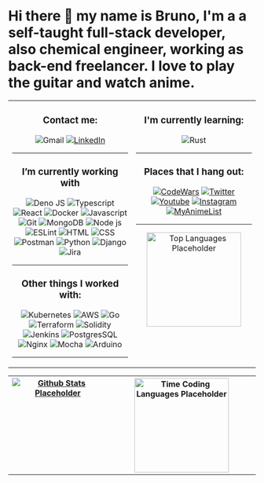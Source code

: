 <h1> 
Hi there 👋 my name is Bruno, I'm a a self-taught full-stack developer, also chemical engineer, working as back-end freelancer. I love to play the guitar and watch anime.
</h1>


<table >
 <tr>
  <td valign="top" align="center" width="50%">

 ### **Contact me:**

<!--badges from https://github.com/Ileriayo/markdown-badges-->
![Gmail](https://img.shields.io/badge/Gmail-D14836?style=for-the-badge&logo=gmail&logoColor=white)
[![LinkedIn](https://img.shields.io/badge/LinkedIn-0077B5?style=for-the-badge&logo=linkedin&logoColor=white)](https://www.linkedin.com/in/bmogetta/)


---

### **I’m currently working with**

![Deno JS](https://img.shields.io/badge/deno%20js-000000?style=for-the-badge&logo=deno&logoColor=white)
![Typescript](https://img.shields.io/badge/TypeScript-007ACC?style=for-the-badge&logo=typescript&logoColor=white)
![React](https://img.shields.io/badge/React-20232A?style=for-the-badge&logo=react&logoColor=61DAFB)
![Docker](https://img.shields.io/badge/docker-%230db7ed.svg?style=for-the-badge&logo=docker&logoColor=white)
![Javascript](https://img.shields.io/badge/JavaScript-F7DF1E?style=for-the-badge&logo=javascript&logoColor=black)
![Git](https://img.shields.io/badge/GIT-E44C30?style=for-the-badge&logo=git&logoColor=white)
![MongoDB](https://img.shields.io/badge/MongoDB-4EA94B?style=for-the-badge&logo=mongodb&logoColor=white)
![Node js](https://img.shields.io/badge/Node.js-43853D?style=for-the-badge&logo=node.js&logoColor=white)
![ESLint](https://img.shields.io/badge/ESLint-4B3263?style=for-the-badge&logo=eslint&logoColor=white)
![HTML](https://img.shields.io/badge/HTML5-E34F26?style=for-the-badge&logo=html5&logoColor=white)
![CSS](https://img.shields.io/badge/CSS3-1572B6?style=for-the-badge&logo=css3&logoColor=white)
![Postman](https://img.shields.io/badge/Postman-FF6C37?style=for-the-badge&logo=postman&logoColor=white)
![Python](https://img.shields.io/badge/Python-14354C?style=for-the-badge&logo=python&logoColor=white)
![Django](https://img.shields.io/badge/Django-092E20?style=for-the-badge&logo=django&logoColor=white)
![Jira](https://img.shields.io/badge/jira-%230A0FFF.svg?style=for-the-badge&logo=jira&logoColor=white)

---

### **Other things I worked with:**

![Kubernetes](https://img.shields.io/badge/kubernetes-%23326ce5.svg?style=for-the-badge&logo=kubernetes&logoColor=white)
![AWS](https://img.shields.io/badge/Amazon_AWS-232F3E?style=for-the-badge&logo=amazon-aws&logoColor=white)
![Go](https://img.shields.io/badge/Go-00ADD8?style=for-the-badge&logo=go&logoColor=white)
![Terraform](https://img.shields.io/badge/terraform-%235835CC.svg?style=for-the-badge&logo=terraform&logoColor=white)
![Solidity](https://img.shields.io/badge/Solidity-%23363636.svg?style=for-the-badge&logo=solidity&logoColor=white)
![Jenkins](https://img.shields.io/badge/Jenkins-D24939?style=for-the-badge&logo=Jenkins&logoColor=white)
![PostgresSQL](https://img.shields.io/badge/PostgreSQL-316192?style=for-the-badge&logo=postgresql&logoColor=whit)
![Nginx](https://img.shields.io/badge/nginx-%23009639.svg?style=for-the-badge&logo=nginx&logoColor=white)
![Mocha](https://img.shields.io/badge/-mocha-%238D6748?style=for-the-badge&logo=mocha&logoColor=white)
![Arduino](https://img.shields.io/badge/-Arduino-00979D?style=for-the-badge&logo=Arduino&logoColor=white)

---

  </td>
  <td valign="top" align="center" width="50%">

### **I'm currently learning:**

![Rust](https://img.shields.io/badge/Rust-000000?style=for-the-badge&logo=rust&logoColor=white)

---

### **Places that I hang out:**

[![CodeWars](https://img.shields.io/badge/Codewars-B1361E?style=for-the-badge&logo=Codewars&logoColor=white)](https://www.codewars.com/users/BMogetta)
[![Twitter](https://img.shields.io/badge/Twitter-1DA1F2?style=for-the-badge&logo=twitter&logoColor=white)](https://twitter.com/brunomogetta)
[![Youtube](https://img.shields.io/badge/YouTube-FF0000?style=for-the-badge&logo=youtube&logoColor=white)](https://www.youtube.com/playlist?list=PLnW2FOeLTsFylFA9gggN7yab1ywW0AOVR)
[![Instagram](https://img.shields.io/badge/Instagram-E4405F?style=for-the-badge&logo=instagram&logoColor=white)](https://instagram.com/brunomogetta)
[![MyAnimeList](https://img.shields.io/badge/Myanimelist-2E51A2?style=for-the-badge&logo=myanimelist&logoColor=white)](https://myanimelist.net)


---

<!-- profile dropdown-->
<!-- https://github.com/anuraghazra/github-readme-stats -->

  <a href="#"><img alt="Top Languages Placeholder" src="https://github-readme-stats.vercel.app/api/top-langs/?username=BMogetta&langs_count=10&theme=react&hide_border=true&bg_color=1F222E&title_color=F85D7F&icon_color=F8D866&hide=html,javascript,css&custom_title=Languages%20-%20w/o%20static%20files&layout=compact" height="192px"/></a>
  </td>

  <!--<b>Note:</b> I excluse JS, CSS&HTML from the list because static files.-->
   </table>
   <table>
    <tr width="100%">
     <th valign="top" align="center" width="40%">
      <a href="#"><img alt="Github Stats Placeholder" src="https://denvercoder1-github-readme-stats.vercel.app/api/?username=BMogetta&show_icons=true&include_all_commits=true&count_private=true&theme=react&hide_border=true&bg_color=1F222E&title_color=F85D7F&icon_color=F8D866&hide=stars&hide_rank=true"/></a>
  <!--https://github.com/anuraghazra/github-readme-stats-->
     </th><th valign="top" align="center" width="60%">
      <a href="#"><img alt="Time Coding Languages Placeholder" src="https://github-readme-stats-taupe-two.vercel.app/api/wakatime?username=BMogetta&hide_title=true&hide_border=true&langs_count=5&bg_color=00000000&text_color=777&theme=react"  height="192px"/></a>
     </th>
    </tr>
  </table>


